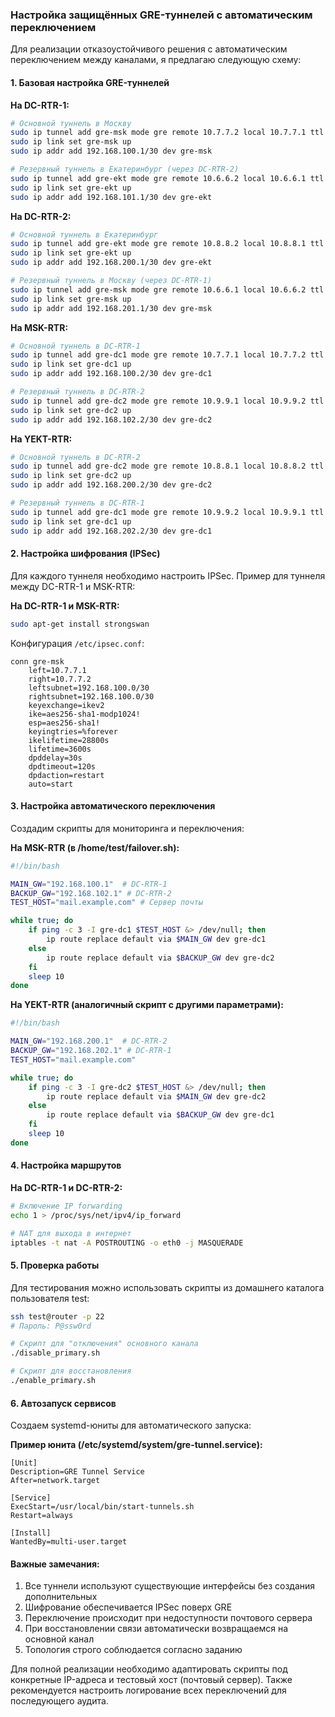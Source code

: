 ### Настройка защищённых GRE-туннелей с автоматическим переключением

Для реализации отказоустойчивого решения с автоматическим переключением между каналами, я предлагаю следующую схему:

#### 1. Базовая настройка GRE-туннелей

**На DC-RTR-1:**
```bash
# Основной туннель в Москву
sudo ip tunnel add gre-msk mode gre remote 10.7.7.2 local 10.7.7.1 ttl 255
sudo ip link set gre-msk up
sudo ip addr add 192.168.100.1/30 dev gre-msk

# Резервный туннель в Екатеринбург (через DC-RTR-2)
sudo ip tunnel add gre-ekt mode gre remote 10.6.6.2 local 10.6.6.1 ttl 255
sudo ip link set gre-ekt up
sudo ip addr add 192.168.101.1/30 dev gre-ekt
```

**На DC-RTR-2:**
```bash
# Основной туннель в Екатеринбург
sudo ip tunnel add gre-ekt mode gre remote 10.8.8.2 local 10.8.8.1 ttl 255
sudo ip link set gre-ekt up
sudo ip addr add 192.168.200.1/30 dev gre-ekt

# Резервный туннель в Москву (через DC-RTR-1)
sudo ip tunnel add gre-msk mode gre remote 10.6.6.1 local 10.6.6.2 ttl 255
sudo ip link set gre-msk up
sudo ip addr add 192.168.201.1/30 dev gre-msk
```

**На MSK-RTR:**
```bash
# Основной туннель в DC-RTR-1
sudo ip tunnel add gre-dc1 mode gre remote 10.7.7.1 local 10.7.7.2 ttl 255
sudo ip link set gre-dc1 up
sudo ip addr add 192.168.100.2/30 dev gre-dc1

# Резервный туннель в DC-RTR-2
sudo ip tunnel add gre-dc2 mode gre remote 10.9.9.1 local 10.9.9.2 ttl 255
sudo ip link set gre-dc2 up
sudo ip addr add 192.168.102.2/30 dev gre-dc2
```

**На YEKT-RTR:**
```bash
# Основной туннель в DC-RTR-2
sudo ip tunnel add gre-dc2 mode gre remote 10.8.8.1 local 10.8.8.2 ttl 255
sudo ip link set gre-dc2 up
sudo ip addr add 192.168.200.2/30 dev gre-dc2

# Резервный туннель в DC-RTR-1
sudo ip tunnel add gre-dc1 mode gre remote 10.9.9.2 local 10.9.9.1 ttl 255
sudo ip link set gre-dc1 up
sudo ip addr add 192.168.202.2/30 dev gre-dc1
```

#### 2. Настройка шифрования (IPSec)

Для каждого туннеля необходимо настроить IPSec. Пример для туннеля между DC-RTR-1 и MSK-RTR:

**На DC-RTR-1 и MSK-RTR:**
```bash
sudo apt-get install strongswan
```

Конфигурация `/etc/ipsec.conf`:
```
conn gre-msk
    left=10.7.7.1
    right=10.7.7.2
    leftsubnet=192.168.100.0/30
    rightsubnet=192.168.100.0/30
    keyexchange=ikev2
    ike=aes256-sha1-modp1024!
    esp=aes256-sha1!
    keyingtries=%forever
    ikelifetime=28800s
    lifetime=3600s
    dpddelay=30s
    dpdtimeout=120s
    dpdaction=restart
    auto=start
```

#### 3. Настройка автоматического переключения

Создадим скрипты для мониторинга и переключения:

**На MSK-RTR (в /home/test/failover.sh):**
```bash
#!/bin/bash

MAIN_GW="192.168.100.1"  # DC-RTR-1
BACKUP_GW="192.168.102.1" # DC-RTR-2
TEST_HOST="mail.example.com" # Сервер почты

while true; do
    if ping -c 3 -I gre-dc1 $TEST_HOST &> /dev/null; then
        ip route replace default via $MAIN_GW dev gre-dc1
    else
        ip route replace default via $BACKUP_GW dev gre-dc2
    fi
    sleep 10
done
```

**На YEKT-RTR (аналогичный скрипт с другими параметрами):**
```bash
#!/bin/bash

MAIN_GW="192.168.200.1"  # DC-RTR-2
BACKUP_GW="192.168.202.1" # DC-RTR-1
TEST_HOST="mail.example.com"

while true; do
    if ping -c 3 -I gre-dc2 $TEST_HOST &> /dev/null; then
        ip route replace default via $MAIN_GW dev gre-dc2
    else
        ip route replace default via $BACKUP_GW dev gre-dc1
    fi
    sleep 10
done
```

#### 4. Настройка маршрутов

**На DC-RTR-1 и DC-RTR-2:**
```bash
# Включение IP forwarding
echo 1 > /proc/sys/net/ipv4/ip_forward

# NAT для выхода в интернет
iptables -t nat -A POSTROUTING -o eth0 -j MASQUERADE
```

#### 5. Проверка работы

Для тестирования можно использовать скрипты из домашнего каталога пользователя test:
```bash
ssh test@router -p 22
# Пароль: P@ssw0rd

# Скрипт для "отключения" основного канала
./disable_primary.sh

# Скрипт для восстановления
./enable_primary.sh
```

#### 6. Автозапуск сервисов

Создаем systemd-юниты для автоматического запуска:

**Пример юнита (/etc/systemd/system/gre-tunnel.service):**
```
[Unit]
Description=GRE Tunnel Service
After=network.target

[Service]
ExecStart=/usr/local/bin/start-tunnels.sh
Restart=always

[Install]
WantedBy=multi-user.target
```

#### Важные замечания:
1. Все туннели используют существующие интерфейсы без создания дополнительных
2. Шифрование обеспечивается IPSec поверх GRE
3. Переключение происходит при недоступности почтового сервера
4. При восстановлении связи автоматически возвращаемся на основной канал
5. Топология строго соблюдается согласно заданию

Для полной реализации необходимо адаптировать скрипты под конкретные IP-адреса и тестовый хост (почтовый сервер). Также рекомендуется настроить логирование всех переключений для последующего аудита.